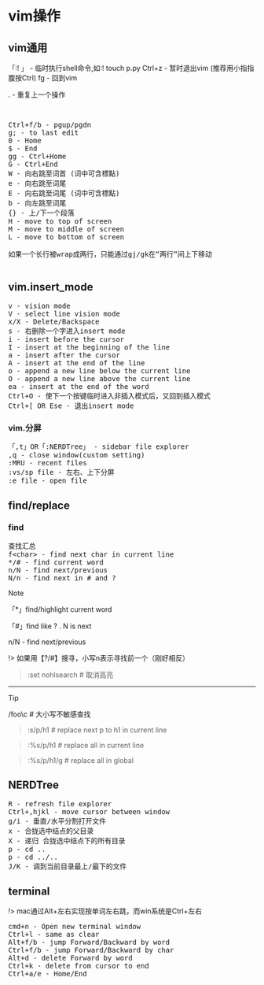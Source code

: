 # vim操作

## vim通用
「:! 」 - 临时执行shell命令,如:! touch p.py
Ctrl+z - 暂时退出vim (推荐用小指指腹按Ctrl)
fg - 回到vim

. - 重复上一个操作

<pre></pre>
<pre>

Ctrl+f/b - pgup/pgdn
g; - to last edit
0 - Home
$ - End
gg - Ctrl+Home
G - Ctrl+End
W - 向右跳至词首 (词中可含標點)
e - 向右跳至词尾
E - 向右跳至词尾 (词中可含標點)
b - 向左跳至词尾
{} - 上/下一个段落
H - move to top of screen
M - move to middle of screen
L - move to bottom of screen

如果一个长行被wrap成两行，只能通过gj/gk在“两行”间上下移动

</pre>

## vim.insert_mode
<pre>
v - vision mode
V - select line vision mode
x/X - Delete/Backspace
s - 右删除一个字进入insert mode
i - insert before the cursor
I - insert at the beginning of the line
a - insert after the cursor
A - insert at the end of the line
o - append a new line below the current line
O - append a new line above the current line
ea - insert at the end of the word
Ctrl+O - 使下一个按键临时进入非插入模式后，又回到插入模式
Ctrl+[ OR Ese - 退出insert mode
</pre>


### vim.分屏
<pre>
「,t」OR「:NERDTree」 - sidebar file explorer
,q - close window(custom setting)
:MRU - recent files
:vs/sp file - 左右、上下分屏
:e file - open file
</pre>

## find/replace

### find

<pre>
查找汇总
f&lt;char> - find next char in current line 
*/# - find current word
n/N - find next/previous
N/n - find next in # and ?
</pre>

> [!NOTE]
> 「*」find/highlight current word

「#」find like ? . N is next

n/N - find next/previous

!> 如果用【?/#】搜寻，小写n表示寻找前一个（刚好相反）

> :set nohlsearch # 取消高亮

---

> [!TIP]
> /foo\c # 大小写不敏感查找

> :s/p/h1 # replace next p to h1 in current line

> :%s/p/h1 # replace all in current line

> :%s/p/h1/g # replace all in global

## NERDTree
<pre>
R - refresh file explorer
Ctrl+,hjkl - move cursor between window
g/i - 垂直/水平分割打开文件
x - 合拢选中结点的父目录
X - 递归 合拢选中结点下的所有目录
p - cd ..
p - cd ../..
J/K - 调到当前目录最上/最下的文件
</pre>

## terminal

!> mac通过Alt+左右实现按单词左右跳，而win系统是Ctrl+左右

<pre>
cmd+n - Open new terminal window
Ctrl+l - same as clear
Alt+f/b - jump Forward/Backward by word
Ctrl+f/b - jump Forward/Backward by char
Alt+d - delete Forward by word
Ctrl+k - delete from cursor to end
Ctrl+a/e - Home/End
</pre>